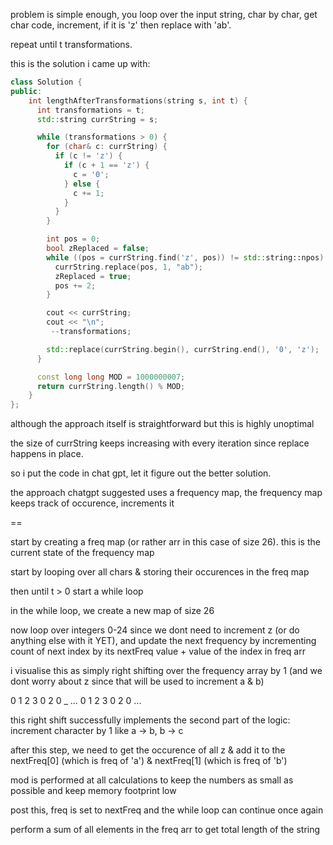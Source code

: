 problem is simple enough, you loop over the input string, char by char, get char code, increment, if it is 'z' then replace with 'ab'.

repeat until t transformations.

this is the solution i came up with:

```cpp
class Solution {
public:
    int lengthAfterTransformations(string s, int t) {
      int transformations = t;
      std::string currString = s;

      while (transformations > 0) {
        for (char& c: currString) {
          if (c != 'z') {
            if (c + 1 == 'z') {
              c = '0';
            } else {
              c += 1;
            }
          }
        }

        int pos = 0;
        bool zReplaced = false;
        while ((pos = currString.find('z', pos)) != std::string::npos) {
          currString.replace(pos, 1, "ab");
          zReplaced = true;
          pos += 2;
        }

        cout << currString;
        cout << "\n";
         --transformations;

        std::replace(currString.begin(), currString.end(), '0', 'z');
      }

      const long long MOD = 1000000007;
      return currString.length() % MOD;
    }
};
```

although the approach itself is straightforward but this is highly unoptimal

the size of currString keeps increasing with every iteration since replace happens in place.

so i put the code in chat gpt, let it figure out the better solution.

the approach chatgpt suggested uses a frequency map, the frequency map keeps track of occurence, increments it 

==

start by creating a freq map (or rather arr in this case of size 26). this is the current state of the frequency map

start by looping over all chars & storing their occurences in the freq map

then until t > 0 start a while loop

in the while loop, we create a new map of size 26

now loop over integers 0-24 since we dont need to increment z (or do anything else with it YET), and update the next frequency by incrementing count of next index by its nextFreq value + value of the index in freq arr

i visualise this as simply right shifting over the frequency array by 1 (and we dont worry about z since that will be used to increment a & b)

0 1 2 3 0 2 0 _ ...
  0 1 2 3 0 2 0 ...

this right shift successfully implements the second part of the logic: increment character by 1 like a -> b, b -> c

after this step, we need to get the occurence of all z & add it to the nextFreq[0] (which is freq of 'a') & nextFreq[1] (which is freq of 'b')

mod is performed at all calculations to keep the numbers as small as possible and keep memory footprint low

post this, freq is set to nextFreq and the while loop can continue once again


perform a sum of all elements in the freq arr to get total length of the string
